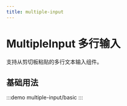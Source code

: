 ```yaml
---
title: multiple-input
---
```


# MultipleInput 多行输入

支持从剪切板粘贴的多行文本输入组件。

## 基础用法

:::demo
multiple-input/basic
:::
